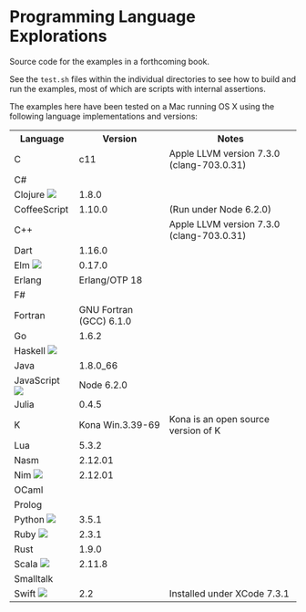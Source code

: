 # Programming Language Explorations

Source code for the examples in a forthcoming book.

See the `test.sh` files within the individual directories to see how to build and run the examples, most of which are scripts with internal assertions.

The examples here have been tested on a Mac running OS X using the following language implementations and versions:

<table>
<tr><th>Language<th>Version<th>Notes
<tr><td>C<td>c11<td>Apple LLVM version 7.3.0 (clang-703.0.31)
<tr><td>C#<td><td>
<tr><td>Clojure
    <img src="https://raw.githubusercontent.com/rtoal/polyglot/master/resources/clojure-logo.png"><td>1.8.0<td>
<tr><td>CoffeeScript<td>1.10.0<td>(Run under Node 6.2.0)
<tr><td>C++<td><td>Apple LLVM version 7.3.0 (clang-703.0.31)
<tr><td>Dart<td>1.16.0<td>
<tr><td>Elm
    <img src="https://raw.githubusercontent.com/rtoal/polyglot/master/resources/elm-logo.png"><td>0.17.0<td>
<tr><td>Erlang<td>Erlang/OTP 18<td>
<tr><td>F#<td><td>
<tr><td>Fortran<td>GNU Fortran (GCC) 6.1.0<td>
<tr><td>Go<td>1.6.2<td>
<tr><td>Haskell
    <img src="https://raw.githubusercontent.com/rtoal/polyglot/master/resources/haskell-logo.png"><td><td>
<tr><td>Java<td>1.8.0_66<td>
<tr><td>JavaScript
    <img src="https://raw.githubusercontent.com/rtoal/polyglot/master/resources/javascript-logo.png"><td>Node 6.2.0<td>
<tr><td>Julia<td>0.4.5<td>
<tr><td>K<td>Kona Win.3.39-69<td>Kona is an open source version of K
<tr><td>Lua<td>5.3.2<td>
<tr><td>Nasm<td>2.12.01<td>
<tr><td>Nim
    <img src="https://raw.githubusercontent.com/rtoal/polyglot/master/resources/nim-logo.png"><td>2.12.01<td>
<tr><td>OCaml<td><td>
<tr><td>Prolog<td><td>
<tr><td>Python
    <img src="https://raw.githubusercontent.com/rtoal/polyglot/master/resources/python-logo.png"><td>3.5.1<td>
<tr><td>Ruby
    <img src="https://raw.githubusercontent.com/rtoal/polyglot/master/resources/ruby-logo.png"><td>2.3.1<td>
<tr><td>Rust<td>1.9.0<td>
<tr><td>Scala
    <img src="https://raw.githubusercontent.com/rtoal/polyglot/master/resources/scala-logo.png"><td>2.11.8<td>
<tr><td>Smalltalk<td><td>
<tr><td>Swift
    <img src="https://raw.githubusercontent.com/rtoal/polyglot/master/resources/swift-logo.png"><td>2.2<td>Installed under XCode 7.3.1
</table>

